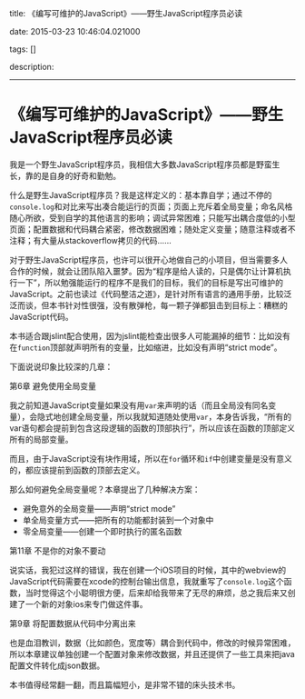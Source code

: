 title: 《编写可维护的JavaScript》——野生JavaScript程序员必读

date: 2015-03-23 10:46:04.021000

tags: []

description: 

---
# 《编写可维护的JavaScript》——野生JavaScript程序员必读

我是一个野生JavaScript程序员，我相信大多数JavaScript程序员都是野蛮生长，靠的是自身的好奇和勤勉。

什么是野生JavaScript程序员？我是这样定义的：基本靠自学；通过不停的`console.log`和对比来写出凑合能运行的页面；页面上充斥着全局变量；命名风格随心所欲，受到自学的其他语言的影响；调试异常困难；只能写出耦合度低的小型页面；配置数据和代码耦合紧密，修改数据困难；随处定义变量；随意注释或者不注释；有大量从stackoverflow拷贝的代码……

对于野生JavaScript程序员，也许可以很开心地做自己的小项目，但当需要多人合作的时候，就会让团队陷入噩梦。因为“程序是给人读的，只是偶尔让计算机执行一下”，所以勉强能运行的程序不是我们的目标，我们的目标是写出可维护的JavaScript。之前也读过《代码整洁之道》，是针对所有语言的通用手册，比较泛泛而谈，但本书针对性很强，没有散弹枪，每一颗子弹都狙击到目标上：糟糕的JavaScript代码。

本书适合跟jslint配合使用，因为jslint能检查出很多人可能漏掉的细节：比如没有在`function`顶部就声明所有的变量，比如缩进，比如没有声明“strict mode”。

下面说说印象比较深的几章：

第6章 避免使用全局变量

我之前知道JavaScript变量如果没有用`var`来声明的话（而且全局没有同名变量），会隐式地创建全局变量，所以我就知道随处使用`var`，本身告诉我，“所有的var语句都会提前到包含这段逻辑的函数的顶部执行”，所以应该在函数的顶部定义所有的局部变量。

而且，由于JavaScript没有块作用域，所以在`for`循环和`if`中创建变量是没有意义的，都应该提前到函数的顶部去定义。

那么如何避免全局变量呢？本章提出了几种解决方案：

  * 避免意外的全局变量——声明“strict mode”
  * 单全局变量方式——把所有的功能都封装到一个对象中
  * 零全局变量——创建一个即时执行的匿名函数

第11章 不是你的对象不要动

说实话，我犯过这样的错误，我在创建一个iOS项目的时候，其中的webview的JavaScript代码需要在xcode的控制台输出信息，我就重写了`console.log`这个函数，当时觉得这个小聪明很方便，后来却给我带来了无尽的麻烦，总之我后来又创建了一个新的对象ios来专门做这件事。

第9章 将配置数据从代码中分离出来

也是血泪教训，数据（比如颜色，宽度等）耦合到代码中，修改的时候异常困难，所以本章建议单独创建一个配置对象来修改数据，并且还提供了一些工具来把java配置文件转化成json数据。

本书值得经常翻一翻，而且篇幅短小，是非常不错的床头技术书。
